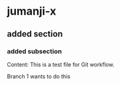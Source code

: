 # jumanji-x

## added section
### added subsection

Content:
This is a test file for Git workflow.

Branch 1 wants to do this
